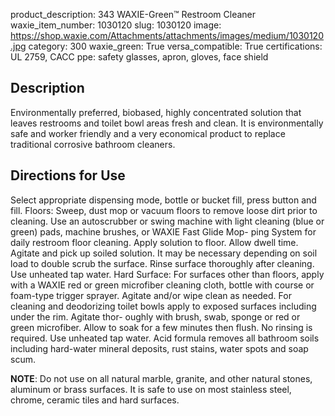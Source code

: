 product_description: 343 WAXIE-Green™ Restroom Cleaner
waxie_item_number: 1030120
slug: 1030120
image: https://shop.waxie.com/Attachments/attachments/images/medium/1030120.jpg
category: 300
waxie_green: True
versa_compatible: True
certifications: UL 2759, CACC
ppe: safety glasses, apron, gloves, face shield

## Description
Environmentally preferred, biobased, highly concentrated solution that leaves restrooms and toilet bowl areas fresh and clean. It is environmentally safe and worker friendly and a very economical product to replace traditional corrosive bathroom cleaners.

## Directions for Use
Select appropriate dispensing mode, bottle or bucket fill, press button and fill. Floors: Sweep, dust mop or vacuum floors to remove loose dirt prior to cleaning. Use an autoscrubber or swing machine with light cleaning (blue or green) pads, machine brushes, or WAXIE Fast Glide Mop- ping System for daily restroom floor cleaning. Apply solution to floor. Allow dwell time. Agitate and pick up soiled solution. It may be necessary depending on soil load to double scrub the surface. Rinse surface thoroughly after cleaning. Use unheated tap water. Hard Surface: For surfaces other than floors, apply with a WAXIE red or green microfiber cleaning cloth, bottle with course or foam-type trigger sprayer. Agitate and/or wipe clean as needed. For cleaning and deodorizing toilet bowls apply to exposed surfaces including under the rim. Agitate thor- oughly with brush, swab, sponge or red or green microfiber. Allow to soak for a few minutes then flush. No rinsing is required. Use unheated tap water. Acid formula removes all bathroom soils including hard-water mineral deposits, rust stains, water spots and soap scum.

**NOTE**: Do not use on all natural marble, granite, and other natural stones, aluminum or brass surfaces. It is safe to use on most stainless steel, chrome, ceramic tiles and hard surfaces.

